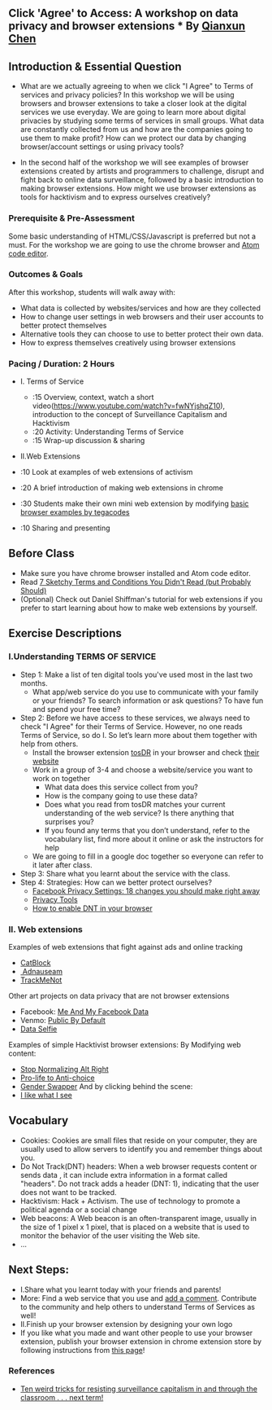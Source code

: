 
## Click 'Agree' to Access: A workshop on data privacy and browser extensions * By [Qianxun Chen](chenqianxun.com)

## Introduction & Essential Question
- What are we actually agreeing to when we click "I Agree" to Terms of services and privacy policies? In this workshop we will be using browsers and browser extensions to take a closer look at the digital services we use everyday. We are going to learn more about digital privacies by studying some terms of services in small groups. What data are constantly collected from us and how are the companies going to use them to make profit? How can we protect our data by changing browser/account settings or using privacy tools?

- In the second half of the workshop we will see examples of browser extensions created by artists and programmers to challenge, disrupt and fight back to online data surveillance, followed by a basic introduction to making browser extensions. How might we use browser extensions as tools for hacktivism and to express ourselves creatively?

### Prerequisite & Pre-Assessment
Some basic understanding of HTML/CSS/Javascript is preferred but not a must.
For the workshop we are going to use the chrome browser and [Atom code editor](https://atom.io/).

### Outcomes & Goals
After this workshop, students will walk away with:
- What data is collected by websites/services and how are they collected
- How to change user settings in web browsers and their user accounts to better protect themselves
- Alternative tools they can choose to use to better protect their own data.
- How to express themselves creatively using browser extensions

### Pacing / Duration: 2 Hours

- I. Terms of Service
  - :15 Overview, context, watch a short video(https://www.youtube.com/watch?v=fwNYjshqZ10), introduction to the concept of Surveillance Capitalism and Hacktivism
  - :20 Activity: Understanding Terms of Service
  - :15 Wrap-up discussion & sharing

- II.Web Extensions
 - :10 Look at examples of web extensions of activism
 - :20 A brief introduction of making web extensions in chrome
 - :30 Students make their own mini web extension by modifying [basic browser examples by tegacodes](https://github.com/tegacodes/speculative-bureaucracy/tree/master/Extensions)
 - :10 Sharing and presenting

## Before Class
* Make sure you have chrome browser installed and Atom code editor.
* Read [7 Sketchy Terms and Conditions You Didn't Read (but Probably Should)](https://www.thrillist.com/tech/nation/terms-and-conditions-youve-mindlessly-agreed-to-fine-print-in-end-user-license-agreements)
* (Optional) Check out Daniel Shiffman's tutorial for web extensions if you prefer to start learning about how to make web extensions by yourself.


## Exercise Descriptions
### I.Understanding TERMS OF SERVICE
- Step 1: Make a list of ten digital tools you've used most in the last two months.
  - What app/web service do you use to communicate with your family or your friends? To search information or ask questions? To have fun and spend your free time?
- Step 2: Before we have access to these services, we always need to check "I Agree" for their Terms of Service. However, no one reads Terms of Service, so do I. So let’s learn more about them together with help from others.
  - Install the browser extension [tosDR](https://chrome.google.com/webstore/detail/terms-of-service-didn%E2%80%99t-r/hjdoplcnndgiblooccencgcggcoihigg?hl=en) in your browser and check [their website](https://edit.tosdr.org/)
  - Work in a group of 3-4 and choose a website/service you want to work on together
    - What data does this service collect from you?
    - How is the company going to use these data?
    - Does what you read from tosDR matches your current understanding of the web service? Is there anything that surprises you?
    - If you found any terms that you don’t understand, refer to the vocabulary list, find more about it online or ask the instructors for help
  - We are going to fill in a google doc together so everyone can refer to it later after class.
- Step 3: Share what you learnt about the service with the class.
- Step 4: Strategies: How can we better protect ourselves?
   - [Facebook Privacy Settings: 18 changes you should make right away](https://www.trustedreviews.com/news/facebook-privacy-settings-2939307)
   - [Privacy Tools](https://www.privacytools.io/)
   - [How to enable DNT in your browser](https://www.digitalcitizen.life/enable-do-not-track-dnt-chrome-firefox-edge-opera-internet-explorer)

### II. Web extensions
Examples of web extensions that fight against ads and online tracking
- [CatBlock](https://getcatblock.com/)
- [ Adnauseam](https://adnauseam.io/)
- [TrackMeNot](http://trackmenot.io/)

Other art projects on data privacy that are not browser extensions
- Facebook: [Me And My Facebook Data](http://myfbdata.schloss-post.com/)
- Venmo: [Public By Default](https://publicbydefault.fyi/)
- [Data Selfie](https://dataselfie.it/#/)

Examples of simple Hacktivist browser extensions:
By Modifying web content:
- [Stop Normalizing Alt Right](http://www.stopnormalizing.com/)
- [Pro-life to Anti-choice](https://www.bustle.com/articles/143120-google-chrome-extension-changes-pro-life-to-anti-choice-because-the-language-we-use-matters)
- [Gender Swapper](https://chrome.google.com/webstore/detail/genderswapper/nejfjabadecdgcjcinaakajnpgbabllp)
And by clicking behind the scene:
- [I like what I see](https://github.com/sklise/i-like-what-i-see)

## Vocabulary
- Cookies: Cookies are small files that reside on your computer, they are usually used to allow servers to identify you and remember things about you.
- Do Not Track(DNT) headers: When a web browser requests content or sends data , it can include extra information in a format called "headers". Do not track adds a header (DNT: 1), indicating that the user does not want to be tracked.
- Hacktivism: Hack + Activism. The use of technology to promote a political agenda or a social change
- Web beacons: A Web beacon is an often-transparent image, usually in the size of 1 pixel x 1 pixel, that is placed on a website that is used to monitor the behavior of the user visiting the Web site.
- ...

## Next Steps:
  * I.Share what you learnt today with your friends and parents!
  * More: Find a web service that you use and [add a comment](https://edit.tosdr.org/services). Contribute to the community and help others to understand Terms of Services as well!
  * II.Finish up your browser extension by designing your own logo
  * If you like what you made and want other people to use your browser extension, publish your browser extension in chrome extension store by following instructions from [this page](https://developer.chrome.com/webstore/publish)!

### References
* [Ten weird tricks for resisting surveillance capitalism in and through the classroom . . . next term!](https://www.hastac.org/blogs/erin-glass/2018/12/27/ten-weird-tricks-resisting-surveillance-capitalism-and-through-classroom)
